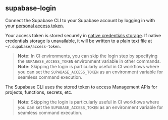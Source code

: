 ## supabase-login

Connect the Supabase CLI to your Supabase account by logging in with your [personal access token](https://supabase.com/dashboard/account/tokens).

Your access token is stored securely in [native credentials storage](https://github.com/zalando/go-keyring#dependencies). If native credentials storage is unavailable, it will be written to a plain text file at `~/.supabase/access-token`.

> **Note:** In CI environments, you can skip the login step by specifying the `SUPABASE_ACCESS_TOKEN` environment variable in other commands.
> **Note:** Skipping the login is particularly useful in CI workflows where you can set the `SUPABASE_ACCESS_TOKEN` as an environment variable for seamless command execution.

The Supabase CLI uses the stored token to access Management APIs for projects, functions, secrets, etc.
> **Note:** Skipping the login is particularly useful in CI workflows where you can set the `SUPABASE_ACCESS_TOKEN` as an environment variable for seamless command execution.
